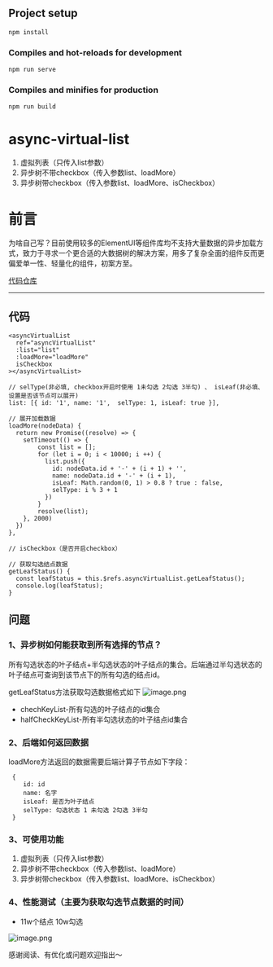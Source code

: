 
## Project setup
```
npm install
```

### Compiles and hot-reloads for development
```
npm run serve
```

### Compiles and minifies for production
```
npm run build
```

# async-virtual-list
1. 虚拟列表（只传入list参数）
2. 异步树不带checkbox（传入参数list、loadMore）
3. 异步树带checkbox（传入参数list、loadMore、isCheckbox）

# 前言
为啥自己写？目前使用较多的ElementUI等组件库均不支持大量数据的异步加载方式，致力于寻求一个更合适的大数据树的解决方案，用多了复杂全面的组件反而更偏爱单一性、轻量化的组件，初案方至。

[代码仓库](https://github.com/huzhongyuan/async-virtual-list)
***

## 代码

```
<asyncVirtualList
  ref="asyncVirtualList"
  :list="list"
  :loadMore="loadMore"
  isCheckbox
></asyncVirtualList>

// selType(非必填, checkbox开启时使用 1未勾选 2勾选 3半勾) 、 isLeaf(非必填、设置是否该节点可以展开)
list: [{ id: '1', name: '1',  selType: 1, isLeaf: true }],

// 展开加载数据
loadMore(nodeData) {
  return new Promise((resolve) => {
    setTimeout(() => {
        const list = [];
        for (let i = 0; i < 10000; i ++) {
          list.push({
            id: nodeData.id + '-' + (i + 1) + '', 
            name: nodeData.id + '-' + (i + 1), 
            isLeaf: Math.random(0, 1) > 0.8 ? true : false, 
            selType: i % 3 + 1
          })
        }
        resolve(list);
    }, 2000)
  })
},

// isCheckbox（是否开启checkbox）

// 获取勾选结点数据
getLeafStatus() {
  const leafStatus = this.$refs.asyncVirtualList.getLeafStatus();
  console.log(leafStatus);
}

```

## 问题
### 1、异步树如何能获取到所有选择的节点？

所有勾选状态的叶子结点+半勾选状态的叶子结点的集合。后端通过半勾选状态的叶子结点可查询到该节点下的所有勾选的结点id。

getLeafStatus方法获取勾选数据格式如下
![image.png](https://p3-juejin.byteimg.com/tos-cn-i-k3u1fbpfcp/f85453ebe0d648d78ec12ee65b1282b6~tplv-k3u1fbpfcp-watermark.image?)

- chechKeyList-所有勾选的叶子结点的id集合
- halfCheckKeyList-所有半勾选状态的叶子结点id集合

### 2、后端如何返回数据
loadMore方法返回的数据需要后端计算子节点如下字段：
```
 {  
    id: id
    name: 名字
    isLeaf: 是否为叶子结点
    selType: 勾选状态 1 未勾选 2勾选 3半勾
 }

```
### 3、可使用功能
1. 虚拟列表（只传入list参数）
2. 异步树不带checkbox（传入参数list、loadMore）
3. 异步树带checkbox（传入参数list、loadMore、isCheckbox）

### 4、性能测试（主要为获取勾选节点数据的时间）
- 11w个结点 10w勾选

![image.png](https://p9-juejin.byteimg.com/tos-cn-i-k3u1fbpfcp/26d6b6baa9ad488b86ef1e26b2ecc78f~tplv-k3u1fbpfcp-watermark.image?)

感谢阅读、有优化或问题欢迎指出～




